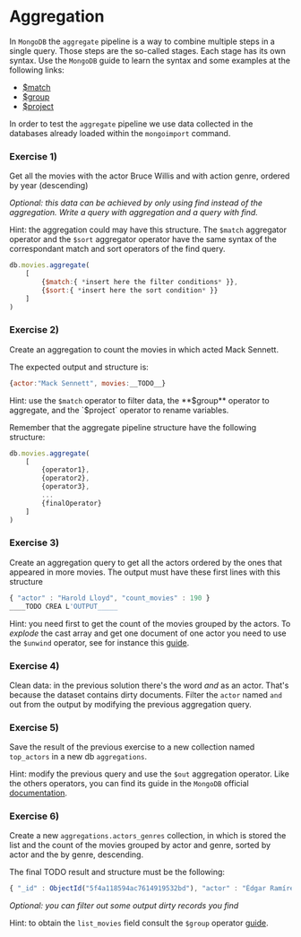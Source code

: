 # Aggregation

In `MongoDB` the `aggregate` pipeline is a way to combine
multiple steps in a single query. Those steps are 
the so-called stages.
Each stage has its own syntax. 
Use the `MongoDB` guide to learn the 
syntax and some examples at the following
links:
 * [$match](https://docs.mongodb.com/manual/reference/operator/aggregation/match/)
 * [$group](https://docs.mongodb.com/manual/reference/operator/aggregation/group/)
 * [$project](https://docs.mongodb.com/manual/reference/operator/aggregation/project/)


In order to test the `aggregate` pipeline we use 
data collected in the databases already loaded within
the `mongoimport` command.

### Exercise 1) 
Get all the movies with the actor Bruce Willis and with action genre, ordered by year (descending)

*Optional: this data can be achieved by only using find instead of the aggregation. 
Write a query with aggregation and a query with find.*

Hint: the aggregation could may have this structure.
The `$match` aggregator operator and the `$sort` 
aggregator operator have the same syntax of the correspondant match and sort operators of the find query.
```javascript
db.movies.aggregate(
	[
		{$match:{ *insert here the filter conditions* }},
		{$sort:{ *insert here the sort condition* }}
	]
)
```


### Exercise 2) 
Create an aggregation to count the movies in which 
acted Mack Sennett.

The expected output and structure is:
```javascript
{actor:"Mack Sennett", movies:__TODO__}
```
Hint: use the `$match` operator to filter data, the **$group** operator to aggregate, 
and the `$project` operator 
to rename variables.
 
Remember that the aggregate pipeline 
structure have the following structure:
```javascript
db.movies.aggregate(
	[
		{operator1},
		{operator2},
		{operator3},
		...
		{finalOperator}
	]
)
```

### Exercise 3) 
Create an aggregation query to get all the actors 
ordered by the ones that appeared in more movies.
The output must have these first lines with this structure
```javascript
{ "actor" : "Harold Lloyd", "count_movies" : 190 }
____TODO CREA L'OUTPUT_____
```
Hint: you need first to get the count of the movies grouped by the actors. To *explode* the cast array and get one document 
of one actor you need to use the `$unwind` operator, see for
instance this [guide](https://docs.mongodb.com/manual/reference/operator/aggregation/unwind/).

### Exercise 4) 
Clean data: in the previous solution there's the word *and* as an actor. 
That's because the dataset contains dirty documents. 
Filter the `actor` named `and` out from the output by modifying the previous aggregation query.


### Exercise 5) 
Save the result of the previous exercise 
to a new collection named `top_actors` 
in a new db `aggregations`.

Hint: modify the previous query and use the `$out` aggregation operator. 
Like the others operators, you can find its guide in the `MongoDB` official [documentation](https://docs.mongodb.com/manual/reference/operator/aggregation/out/).

### Exercise 6) 
Create a new `aggregations.actors_genres` collection, 
in which is stored the list and the count of the movies grouped 
by actor and genre, sorted by actor and the by genre, descending.

The final TODO result and structure must be the following:
```javascript
{ "_id" : ObjectId("5f4a118594ac7614919532bd"), "actor" : "Édgar Ramírez", "genre" : "Action", "count_movies" : 2, "list_movies" : [ "Zero Dark Thirty", "Wrath of the Titans" ]  }
```
*Optional: you can filter out some output dirty records you find*

Hint: to obtain the `list_movies` field consult the `$group` operator [guide](https://docs.mongodb.com/manual/reference/operator/aggregation/group/).
